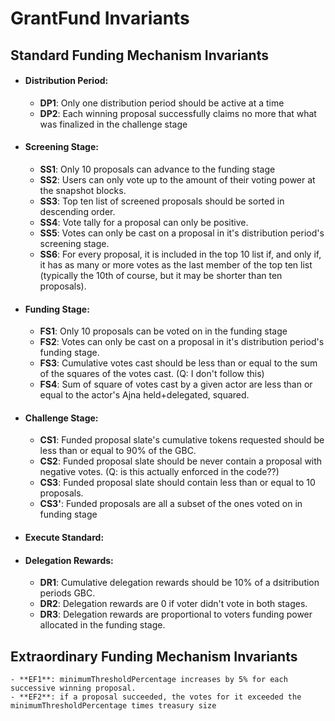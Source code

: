 # GrantFund Invariants

## Standard Funding Mechanism Invariants

- #### Distribution Period:
    - **DP1**: Only one distribution period should be active at a time
    - **DP2**: Each winning proposal successfully claims no more that what was finalized in the challenge stage

- #### Screening Stage:
    - **SS1**: Only 10 proposals can advance to the funding stage
    - **SS2**: Users can only vote up to the amount of their voting power at the snapshot blocks.
    - **SS3**: Top ten list of screened proposals should be sorted in descending order.
    - **SS4**: Vote tally for a proposal can only be positive.
    - **SS5**: Votes can only be cast on a proposal in it's distribution period's screening stage.
    - **SS6**: For every proposal, it is included in the top 10 list if, and only if, it has as many or more votes as the last member of the top ten list (typically the 10th of course, but it may be shorter than ten proposals).


- #### Funding Stage:
    - **FS1**: Only 10 proposals can be voted on in the funding stage
    - **FS2**: Votes can only be cast on a proposal in it's distribution period's funding stage.
    - **FS3**: Cumulative votes cast should be less than or equal to the sum of the squares of the votes cast. (Q: I don't follow this)
    - **FS4**: Sum of square of votes cast by a given actor are less than or equal to the actor's Ajna held+delegated, squared.

- #### Challenge Stage:
    - **CS1**: Funded proposal slate's cumulative tokens requested should be less than or equal to 90% of the GBC.
    - **CS2**: Funded proposal slate should be never contain a proposal with negative votes. (Q: is this actually enforced in the code??)
    - **CS3**: Funded proposal slate should contain less than or equal to 10 proposals.
    - **CS3'**: Funded proposals are all a subset of the ones voted on in funding stage

- #### Execute Standard:
    <!-- - **ES1**: Only t -->

- #### Delegation Rewards:
    - **DR1**: Cumulative delegation rewards should be 10% of a dsitribution periods GBC.
    - **DR2**: Delegation rewards are 0 if voter didn't vote in both stages.
    - **DR3**: Delegation rewards are proportional to voters funding power allocated in the funding stage.

## Extraordinary Funding Mechanism Invariants
    - **EF1**: minimumThresholdPercentage increases by 5% for each successive winning proposal.
    - **EF2**: if a proposal succeeded, the votes for it exceeded the minimumThresholdPercentage times treasury size
